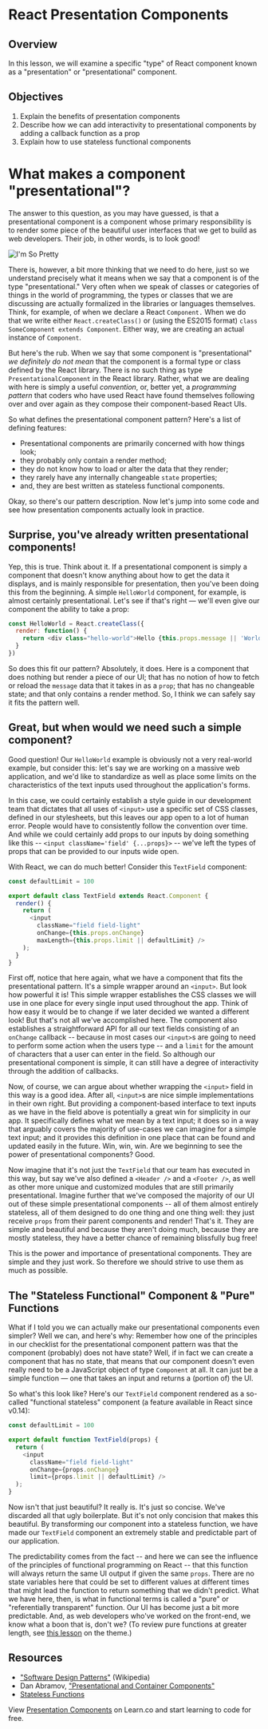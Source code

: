 # React Presentation Components

## Overview
In this lesson, we will examine a specific "type" of React component known as a "presentation" or "presentational" component.

## Objectives

1. Explain the benefits of presentation components
2. Describe how we can add interactivity to presentational components by adding a callback function as a prop
3. Explain how to use stateless functional components

# What makes a component "presentational"?

The answer to this question, as you may have guessed, is that a presentational component is a component whose primary responsibility is to render some piece of the beautiful user interfaces that we get to build as web developers. Their job, in other words, is to look good!

![I'm So Pretty](https://media.giphy.com/media/oLz0TmduZsUjm/giphy.gif)

There is, however, a bit more thinking that we need to do here, just so we understand precisely what it means when we say that a component is of the type "presentational." Very often when we speak of classes or categories of things in the world of programming, the types or classes that we are discussing are actually formalized in the libraries or languages themselves. Think, for example, of when we declare a React `Component.` When we do that we write either `React.createClass()` or (using the ES2015 format) `class SomeComponent extends Component`. Either way, we are creating an actual instance of `Component`.

But here's the rub. When we say that some component is "presentational" *we definitely do not mean* that the component is a formal type or class defined by the React library. There is no such thing as type `PresentationalComponent` in the React library. Rather, what we are dealing with here is simply a useful *convention*, or, better yet, a *programming pattern* that coders who have used React have found themselves following over and over again as they compose their component-based React UIs.

So what defines the presentational component pattern? Here's a list of defining features:
* Presentational components are primarily concerned with how things look;
* they probably only contain a render method;
* they do not know how to load or alter the data that they render;
* they rarely have any internally changeable `state` properties;
* and, they are best written as stateless functional components.

Okay, so there's our pattern description. Now let's jump into some code and see how presentation components actually look in practice.

## Surprise, you've already written presentational components!

Yep, this is true. Think about it. If a presentational component is simply a component that doesn't know anything about how to get the data it displays, and is mainly responsible for presentation, then you've been doing this from the beginning. A simple `HelloWorld` component, for example, is almost certainly presentational. Let's see if that's right &mdash; we'll even give our component the ability to take a prop:

```javascript
const HelloWorld = React.createClass({
  render: function() {
    return <div class="hello-world">Hello {this.props.message || 'World' }</div>;
  }
})
```

So does this fit our pattern? Absolutely, it does. Here is a component that does nothing but render a piece of our UI; that has no notion of how to fetch or reload the `message` data that it takes in as a `prop`; that has no changeable state; and that only contains a render method. So, I think we can safely say it fits the pattern well.

## Great, but when would we need such a simple component?

Good question! Our `HelloWorld` example is obviously not a very real-world example, but consider this: let's say we are working on a massive web application, and we'd like to standardize as well as place some limits on the characteristics of the  text inputs used throughout the application's forms.

In this case, we could certainly establish a style guide in our development team that dictates that all uses of `<input>` use a specific set of CSS classes, defined in our stylesheets, but this leaves our app open to a lot of human error. People would have to consistently follow the convention over time. And while we could certainly add props to our inputs by doing something like this -- `<input className='field' {...props}>` -- we've left the types of props that can be provided to our inputs wide open.

With React, we can do much better! Consider this `TextField` component:

```javascript
const defaultLimit = 100

export default class TextField extends React.Component {
  render() {
    return (
      <input
        className="field field-light"
        onChange={this.props.onChange}
        maxLength={this.props.limit || defaultLimit} />
    );
  }
}
```

First off, notice that here again, what we have a component that fits the presentational pattern. It's a simple wrapper around an `<input>`. But look how powerful it is! This simple wrapper establishes the CSS classes we will use in one place for every single input used throughout the app. Think of how easy it would be to change if we later decided we wanted a different look! But that's not all we've accomplished here. The component also establishes a straightforward API for all our text fields consisting of an `onChange` callback -- because in most cases our `<input>`s are going to need to perform some action when the users type -- and a `limit` for the amount of characters that a user can enter in the field. So although our presentational component is simple, it can still have a degree of interactivity through the addition of callbacks.

Now, of course, we can argue about whether wrapping the `<input>` field in this way is a good idea. After all, `<input>`s are nice simple implementations in their own right. But providing a component-based interface to text inputs as we have in the field above is potentially a great win for simplicity in our app. It specifically defines what we mean by a text input; it does so in a way that arguably covers the majority of use-cases we can imagine for a simple text input; and it provides this definition in one place that can be found and updated easily in the future. Win, win, win. Are we beginning to see the power of presentational components? Good.

Now imagine that it's not just the `TextField` that our team has executed in this way, but say we've also defined a `<Header />` and a `<Footer />`, as well as other more unique and customized modules that are still primarily presentational. Imagine further that we've composed the majority of our UI out of these simple presentational components -- all of them almost entirely stateless, all of them designed to do one thing and one thing well: they just receive `props` from their parent components and render! That's it. They are simple and beautiful and because they aren't doing much, because they are mostly stateless, they have a better chance of remaining blissfully bug free!

This is the power and importance of presentational components. They are simple and they just work. So therefore we should strive to use them as much as possible.

## The "Stateless Functional" Component & "Pure" Functions

What if I told you we can actually make our presentational components even simpler? Well we can, and here's why: Remember how one of the principles in our checklist for the presentational component pattern was that the component (probably) does not have state? Well, if in fact we can create a component that has no state, that means that our component doesn't even really need to be a JavaScript object of type `Component` at all. It can just be a simple function &mdash; one that takes an input and returns a (portion of) the UI.

So what's this look like? Here's our `TextField` component rendered as a so-called "functional stateless" component (a feature available in React since v0.14):

```javascript
const defaultLimit = 100

export default function TextField(props) {
  return (
    <input
      className="field field-light"
      onChange={props.onChange}
      limit={props.limit || defaultLimit} />
  );
}
```
Now isn't that just beautiful? It really is. It's just so concise. We've discarded all that ugly boilerplate. But it's not only concision that makes this beautiful. By transforming our component into a stateless function, we have made our `TextField` component an extremely stable and predictable part of our application.

The predictability comes from the fact -- and here we can see the influence of the principles of functional programming on React -- that this function will always return the same UI output if given the same `props`. There are no state variables here that could be set to different values at different times that might lead the function to return something that we didn't predict. What we have here, then, is what in functional terms is called a "pure" or "referentially transparent"  function.  Our UI has become just a bit more predictable. And, as web developers who've worked on the front-end, we know what a boon that is, don't we? (To review pure functions at greater length, see [this lesson](https://github.com/learn-co-curriculum/javascript-pure-functions) on the theme.)

## Resources
- ["Software Design Patterns"](https://en.wikipedia.org/wiki/Software_design_pattern) (Wikipedia)
- Dan Abramov, ["Presentational and Container Components"](https://medium.com/@dan_abramov/smart-and-dumb-components-7ca2f9a7c7d0#.quaiihhh3)
- [Stateless Functions](https://facebook.github.io/react/docs/reusable-components.html#stateless-functions)

<p class='util--hide'>View <a href='https://learn.co/lessons/react-presentation-components'>Presentation Components</a> on Learn.co and start learning to code for free.</p>
